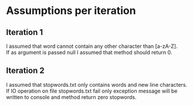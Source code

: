 # Assumptions per iteration

## Iteration 1
I assumed that word cannot contain any other character than [a-zA-Z].  
If as argument is passed null I assumed that method should return 0.

## Iteration 2
I assumed that stopwords.txt only contains words and new line characters.  
If IO operation on file stopwords.txt fail only exception message will be written to console and method return zero stopwords.